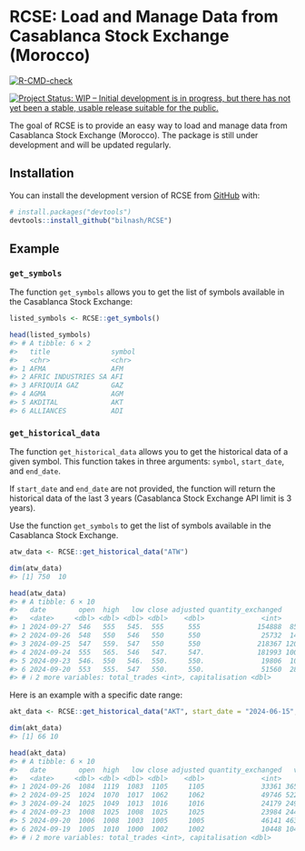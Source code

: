 
<!-- README.md is generated from README.Rmd. Please edit that file -->

# RCSE: Load and Manage Data from Casablanca Stock Exchange (Morocco)

<!-- badges: start -->

[![R-CMD-check](https://github.com/bilnash/RCSE/actions/workflows/R-CMD-check.yaml/badge.svg)](https://github.com/bilnash/RCSE/actions/workflows/R-CMD-check.yaml)

[![Project Status: WIP – Initial development is in progress, but there
has not yet been a stable, usable release suitable for the
public.](https://www.repostatus.org/badges/latest/wip.svg)](https://www.repostatus.org/#wip)
<!-- badges: end -->

The goal of RCSE is to provide an easy way to load and manage data from
Casablanca Stock Exchange (Morocco). The package is still under
development and will be updated regularly.

## Installation

You can install the development version of RCSE from
[GitHub](https://github.com/bilnash/RCSE) with:

``` r
# install.packages("devtools")
devtools::install_github("bilnash/RCSE")
```

## Example

### `get_symbols`

The function `get_symbols` allows you to get the list of symbols
available in the Casablanca Stock Exchange:

``` r
listed_symbols <- RCSE::get_symbols()
```

``` r
head(listed_symbols)
#> # A tibble: 6 × 2
#>   title               symbol
#>   <chr>               <chr> 
#> 1 AFMA                AFM   
#> 2 AFRIC INDUSTRIES SA AFI   
#> 3 AFRIQUIA GAZ        GAZ   
#> 4 AGMA                AGM   
#> 5 AKDITAL             AKT   
#> 6 ALLIANCES           ADI
```

### `get_historical_data`

The function `get_historical_data` allows you to get the historical data
of a given symbol. This function takes in three arguments: `symbol`,
`start_date`, and `end_date`.

If `start_date` and `end_date` are not provided, the function will
return the historical data of the last 3 years (Casablanca Stock
Exchange API limit is 3 years).

Use the function `get_symbols` to get the list of symbols available in
the Casablanca Stock Exchange.

``` r
atw_data <- RCSE::get_historical_data("ATW")
```

``` r
dim(atw_data)
#> [1] 750  10
```

``` r
head(atw_data)
#> # A tibble: 6 × 10
#>   date        open  high   low close adjusted quantity_exchanged     volume
#>   <date>     <dbl> <dbl> <dbl> <dbl>    <dbl>              <int>      <dbl>
#> 1 2024-09-27  546   555   545.  555      555              154888  85483912.
#> 2 2024-09-26  548   550   546   550      550               25732  14129613.
#> 3 2024-09-25  547   559.  547   550      550              218367 120119821.
#> 4 2024-09-24  555   565.  546   547.     547.             181993 100631932.
#> 5 2024-09-23  546.  550   546.  550.     550.              19806  10875601.
#> 6 2024-09-20  553   555.  547   550.     550.              51560  28356446.
#> # ℹ 2 more variables: total_trades <int>, capitalisation <dbl>
```

Here is an example with a specific date range:

``` r
akt_data <- RCSE::get_historical_data("AKT", start_date = "2024-06-15", end_date = "2024-09-26")
```

``` r
dim(akt_data)
#> [1] 66 10
```

``` r
head(akt_data)
#> # A tibble: 6 × 10
#>   date        open  high   low close adjusted quantity_exchanged   volume
#>   <date>     <dbl> <dbl> <dbl> <dbl>    <dbl>              <int>    <dbl>
#> 1 2024-09-26  1084  1119  1083  1105     1105              33361 36579970
#> 2 2024-09-25  1024  1070  1017  1062     1062              49746 52299926
#> 3 2024-09-24  1025  1049  1013  1016     1016              24179 24985981
#> 4 2024-09-23  1008  1025  1008  1025     1025              23984 24411569
#> 5 2024-09-20  1006  1008  1003  1005     1005              46141 46369176
#> 6 2024-09-19  1005  1010  1000  1002     1002              10448 10491782
#> # ℹ 2 more variables: total_trades <int>, capitalisation <dbl>
```
